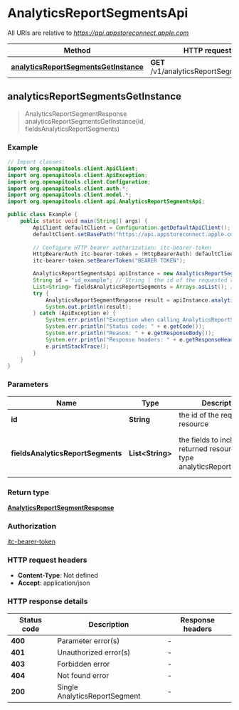 # AnalyticsReportSegmentsApi

All URIs are relative to *https://api.appstoreconnect.apple.com*

| Method | HTTP request | Description |
|------------- | ------------- | -------------|
| [**analyticsReportSegmentsGetInstance**](AnalyticsReportSegmentsApi.md#analyticsReportSegmentsGetInstance) | **GET** /v1/analyticsReportSegments/{id} |  |



## analyticsReportSegmentsGetInstance

> AnalyticsReportSegmentResponse analyticsReportSegmentsGetInstance(id, fieldsAnalyticsReportSegments)



### Example

```java
// Import classes:
import org.openapitools.client.ApiClient;
import org.openapitools.client.ApiException;
import org.openapitools.client.Configuration;
import org.openapitools.client.auth.*;
import org.openapitools.client.model.*;
import org.openapitools.client.api.AnalyticsReportSegmentsApi;

public class Example {
    public static void main(String[] args) {
        ApiClient defaultClient = Configuration.getDefaultApiClient();
        defaultClient.setBasePath("https://api.appstoreconnect.apple.com");
        
        // Configure HTTP bearer authorization: itc-bearer-token
        HttpBearerAuth itc-bearer-token = (HttpBearerAuth) defaultClient.getAuthentication("itc-bearer-token");
        itc-bearer-token.setBearerToken("BEARER TOKEN");

        AnalyticsReportSegmentsApi apiInstance = new AnalyticsReportSegmentsApi(defaultClient);
        String id = "id_example"; // String | the id of the requested resource
        List<String> fieldsAnalyticsReportSegments = Arrays.asList(); // List<String> | the fields to include for returned resources of type analyticsReportSegments
        try {
            AnalyticsReportSegmentResponse result = apiInstance.analyticsReportSegmentsGetInstance(id, fieldsAnalyticsReportSegments);
            System.out.println(result);
        } catch (ApiException e) {
            System.err.println("Exception when calling AnalyticsReportSegmentsApi#analyticsReportSegmentsGetInstance");
            System.err.println("Status code: " + e.getCode());
            System.err.println("Reason: " + e.getResponseBody());
            System.err.println("Response headers: " + e.getResponseHeaders());
            e.printStackTrace();
        }
    }
}
```

### Parameters


| Name | Type | Description  | Notes |
|------------- | ------------- | ------------- | -------------|
| **id** | **String**| the id of the requested resource | |
| **fieldsAnalyticsReportSegments** | **List&lt;String&gt;**| the fields to include for returned resources of type analyticsReportSegments | [optional] [enum: checksum, sizeInBytes, url] |

### Return type

[**AnalyticsReportSegmentResponse**](AnalyticsReportSegmentResponse.md)

### Authorization

[itc-bearer-token](../README.md#itc-bearer-token)

### HTTP request headers

- **Content-Type**: Not defined
- **Accept**: application/json

### HTTP response details
| Status code | Description | Response headers |
|-------------|-------------|------------------|
| **400** | Parameter error(s) |  -  |
| **401** | Unauthorized error(s) |  -  |
| **403** | Forbidden error |  -  |
| **404** | Not found error |  -  |
| **200** | Single AnalyticsReportSegment |  -  |

